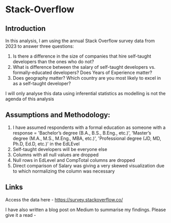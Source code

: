 # Stack-Overflow

## Introduction
In this analysis, I am using the annual Stack Overflow survey data from 2023 to answer three questions:

  1. Is there a difference in the size of companies that hire self-taught developers than the ones who do not?
  2. What is difference between the salary of self-taught developers vs. formally-educated developers? Does Years of Experience matter?
  3. Does geography matter? Which country are you most likely to excel in as a self-taught developer?

I will only analyse this data using inferential statistics as modelling is not the agenda of this analysis

## Assumptions and Methodology:
1. I have assumed respondents with a formal education as someone with a response = 'Bachelor’s degree (B.A., B.S., B.Eng., etc.)', 'Master’s degree (M.A., M.S., M.Eng., MBA, etc.)', 'Professional degree (JD, MD, Ph.D, Ed.D, etc.)' in the EdLEvel
2. Self-taught developers will be everyone else
3. Columns with all null values are dropped
4. Null rows in EdLevel and CompTotal columns are dropped
5. Direct comparison of Salary was giving a very skewed visualization due to which normalizing the column was necessary

## Links

Access the data here - https://survey.stackoverflow.co/

I have also written a blog post on Medium to summarise my findings. Please give it a read - 
